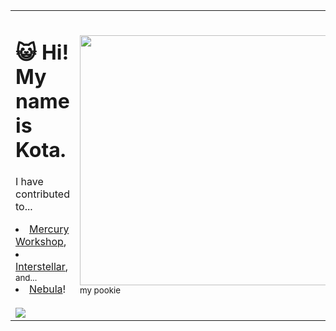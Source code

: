 <table align="center">
  <tr>
    <td>
    <h1>😺 Hi! My name is Kota.</h1>
    <p>I have contributed to...</p>
    <ui>
      <li><a href="https://github.com/MercuryWorkshop">Mercury Workshop</a>,</li>
      <li><a href="https://github.com/InterstellarNetwork">Interstellar</a>,</li>
      <sub>and...</sub>
      <li><a href="https://github.com/NebulaServices/">Nebula</a>!</li>
    </ui>
    <br>
    <img src="https://github-readme-stats.vercel.app/api?username=MadjikDotPng&theme=tokyonight">
    </td>
    <td><img style="height:400px;" src="https://github.com/MadjikDotPng/MadjikDotPng/assets/89202835/928826b1-c89a-436c-a734-f154d112aeb8"><br><sub>my pookie</sub></td>
  </tr>
 </table>
